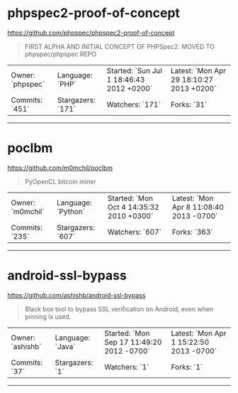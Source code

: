 # phpspec2-proof-of-concept

https://github.com/phpspec/phpspec2-proof-of-concept
<blockquote>
FIRST ALPHA AND INITIAL CONCEPT OF PHPSpec2. MOVED TO phpspec/phpspec REPO
</blockquote>

<table>
<tr><td>Owner: `phpspec`</td>
    <td>Language: `PHP`</td>
    <td>Started: `Sun Jul 1 18:46:43 2012 +0200`</td>
    <td>Latest: `Mon Apr 29 18:10:27 2013 +0200`</td></tr>
<tr><td>Commits: `451`</td>
    <td>Stargazers: `171`</td>
    <td>Watchers: `171`</td>
    <td>Forks: `31`</td></tr>
</table>

---

# poclbm

https://github.com/m0mchil/poclbm
<blockquote>
PyOpenCL bitcoin miner
</blockquote>

<table>
<tr><td>Owner: `m0mchil`</td>
    <td>Language: `Python`</td>
    <td>Started: `Mon Oct 4 14:35:32 2010 +0300`</td>
    <td>Latest: `Mon Apr 8 11:08:40 2013 -0700`</td></tr>
<tr><td>Commits: `235`</td>
    <td>Stargazers: `607`</td>
    <td>Watchers: `607`</td>
    <td>Forks: `363`</td></tr>
</table>

---

# android-ssl-bypass

https://github.com/ashishb/android-ssl-bypass
<blockquote>
Black box tool to bypass SSL verification on Android, even when pinning is used.
</blockquote>

<table>
<tr><td>Owner: `ashishb`</td>
    <td>Language: `Java`</td>
    <td>Started: `Mon Sep 17 11:49:20 2012 -0700`</td>
    <td>Latest: `Mon Apr 1 15:22:50 2013 -0700`</td></tr>
<tr><td>Commits: `37`</td>
    <td>Stargazers: `1`</td>
    <td>Watchers: `1`</td>
    <td>Forks: `1`</td></tr>
</table>

---

